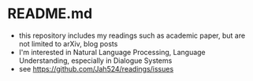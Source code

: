 # README.md

- this repository includes my readings such as academic paper, but are not limited to arXiv, blog posts
- I'm interested in Natural Language Processing, Language Understanding, especially in Dialogue Systems
- see https://github.com/Jah524/readings/issues 